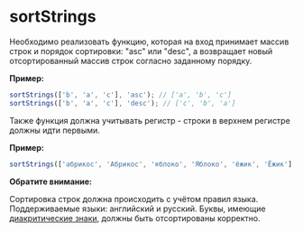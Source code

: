 # sortStrings

Необходимо реализовать функцию, которая на вход принимает массив строк и порядок сортировки: "asc" или "desc",
a возвращает новый отсортированный массив строк согласно заданному порядку.

**Пример:**

```js
sortStrings(['b', 'a', 'c'], 'asc'); // ['a', 'b', 'c']
sortStrings(['b', 'a', 'c'], 'desc'); // ['c', 'b', 'a']
```

Также функция должна учитывать регистр - строки в верхнем регистре должны идти первыми.

**Пример:**
```js
sortStrings(['абрикос', 'Абрикос', 'яблоко', 'Яблоко', 'ёжик', 'Ёжик'], 'asc'); // ['Абрикос', 'абрикос', 'Ёжик', 'ёжик', 'Яблоко', 'яблоко']
```

**Обратите внимание:** 

Сортировка строк должна происходить с учётом правил языка. Поддерживаемые языки: английский и русский.
Буквы, имеющие [диакритические знаки](https://ru.wikipedia.org/wiki/%D0%94%D0%B8%D0%B0%D0%BA%D1%80%D0%B8%D1%82%D0%B8%D1%87%D0%B5%D1%81%D0%BA%D0%B8%D0%B5_%D0%B7%D0%BD%D0%B0%D0%BA%D0%B8),
должны быть отсортированы корректно.
